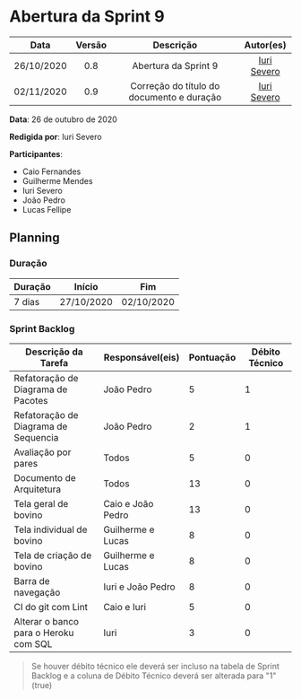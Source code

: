 # Abertura da Sprint 9

|    Data    | Versão |         Descrição         |           Autor(es)           |
| :--------: | :----: | :-----------------------: | :---------------------------: |
| 26/10/2020  |  0.8  | Abertura da Sprint 9 | [Iuri Severo](https://github.com/iurisevero) |
| 02/11/2020  |  0.9  | Correção do título do documento e duração | [Iuri Severo](https://github.com/iurisevero) |

**Data**: 26 de outubro de 2020

**Redigida por**: Iuri Severo

**Participantes**:
* Caio Fernandes
* Guilherme Mendes
* Iuri Severo
* João Pedro
* Lucas Fellipe

## Planning

### Duração

| Duração |   Início   |     Fim    |
| ------- | ---------- | ---------- |
| 7 dias  | 27/10/2020 | 02/10/2020 |

### Sprint Backlog

| Descrição da Tarefa | Responsável(eis) | Pontuação | Débito Técnico |
| ------------------- | ---------------- | --------- | -------------- |
| Refatoração de Diagrama de Pacotes | João Pedro | 5| 1 |
| Refatoração de Diagrama de Sequencia | João Pedro |2| 1 |
| Avaliação por pares | Todos | 5 | 0 |
| Documento de Arquitetura | Todos | 13 | 0 |
| Tela geral de bovino | Caio e João Pedro | 13 | 0 |
| Tela individual de bovino | Guilherme e Lucas | 8 | 0 |
| Tela de criação de bovino | Guilherme e Lucas | 8 | 0 |
| Barra de navegação | Iuri e João Pedro | 8 | 0 |
| CI do git com Lint | Caio e Iuri | 5 | 0 |
| Alterar o banco para o Heroku com SQL | Iuri | 3 | 0 |

> Se houver débito técnico ele deverá ser incluso na tabela de Sprint Backlog e a coluna de Débito Técnico deverá ser alterada para "1" (true)
